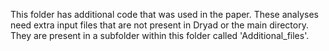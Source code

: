 This folder has additional code that was used in the paper. These analyses need extra input files that are not present in Dryad or the main directory. They are present in a subfolder within this folder called 'Additional_files'. 
